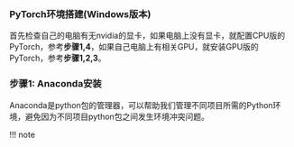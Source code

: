 
### PyTorch环境搭建(Windows版本)

首先检查自己的电脑有无nvidia的显卡，如果电脑上没有显卡，就配置CPU版的PyTorch，参考**步骤1,4**，如果自己电脑上有相关GPU，就安装GPU版的PyTorch，参考**步骤1,2,3**。

### 步骤1: Anaconda安装

Anaconda是python包的管理器，可以帮助我们管理不同项目所需的Python环境，避免因为不同项目python包之间发生环境冲突问题。

!!! note 


